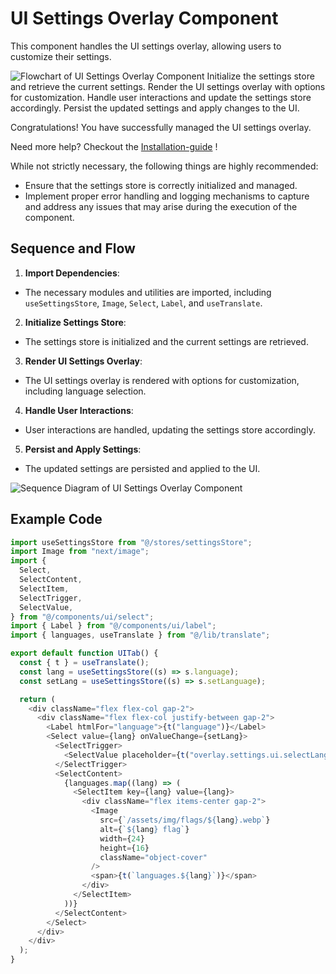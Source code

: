 # UI Settings Overlay Component

<primary-label ref="stable"/>
<secondary-label ref="beta"/>

<tldr>
  <p>This component handles the UI settings overlay, allowing users to customize their settings.</p>
  <img src="uisettingsoverlay.png" alt="Flowchart of UI Settings Overlay Component"/>
</tldr>

<procedure title="To manage UI settings:" id="procedure-id-ui-settings">
   <step>Initialize the settings store and retrieve the current settings.</step>
   <step>Render the UI settings overlay with options for customization.</step>
   <step>Handle user interactions and update the settings store accordingly.</step>
   <step>Persist the updated settings and apply changes to the UI.</step>
   <p>Congratulations! You have successfully managed the UI settings overlay.</p>
   <p>Need more help? Checkout the <a href="Installation-guide.md">Installation-guide</a> !</p>
</procedure>

While not strictly necessary, the following things are highly recommended:

* Ensure that the settings store is correctly initialized and managed.
* Implement proper error handling and logging mechanisms to capture and address any issues that may arise during the execution of the component.

## Sequence and Flow

1. **Import Dependencies**:
- The necessary modules and utilities are imported, including `useSettingsStore`, `Image`, `Select`, `Label`, and `useTranslate`.

2. **Initialize Settings Store**:
- The settings store is initialized and the current settings are retrieved.

3. **Render UI Settings Overlay**:
- The UI settings overlay is rendered with options for customization, including language selection.

4. **Handle User Interactions**:
- User interactions are handled, updating the settings store accordingly.

5. **Persist and Apply Settings**:
- The updated settings are persisted and applied to the UI.

<img src="sequence.png" alt="Sequence Diagram of UI Settings Overlay Component"/>

## Example Code

```typescript
import useSettingsStore from "@/stores/settingsStore";
import Image from "next/image";
import {
  Select,
  SelectContent,
  SelectItem,
  SelectTrigger,
  SelectValue,
} from "@/components/ui/select";
import { Label } from "@/components/ui/label";
import { languages, useTranslate } from "@/lib/translate";

export default function UITab() {
  const { t } = useTranslate();
  const lang = useSettingsStore((s) => s.language);
  const setLang = useSettingsStore((s) => s.setLanguage);

  return (
    <div className="flex flex-col gap-2">
      <div className="flex flex-col justify-between gap-2">
        <Label htmlFor="language">{t("language")}</Label>
        <Select value={lang} onValueChange={setLang}>
          <SelectTrigger>
            <SelectValue placeholder={t("overlay.settings.ui.selectLanguage")} />
          </SelectTrigger>
          <SelectContent>
            {languages.map((lang) => (
              <SelectItem key={lang} value={lang}>
                <div className="flex items-center gap-2">
                  <Image
                    src={`/assets/img/flags/${lang}.webp`}
                    alt={`${lang} flag`}
                    width={24}
                    height={16}
                    className="object-cover"
                  />
                  <span>{t(`languages.${lang}`)}</span>
                </div>
              </SelectItem>
            ))}
          </SelectContent>
        </Select>
      </div>
    </div>
  );
}